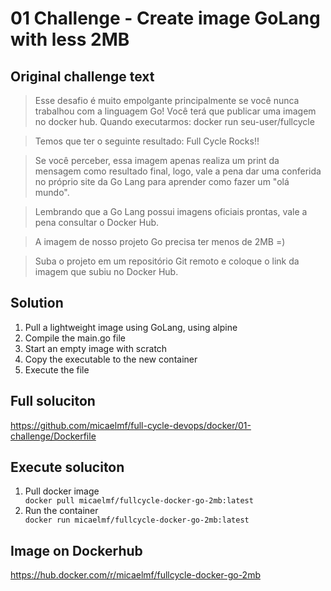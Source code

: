 # 01 Challenge - Create image GoLang with less 2MB

## Original challenge text
> Esse desafio é muito empolgante principalmente se você nunca trabalhou com a linguagem Go! Você terá que publicar uma imagem no docker hub. Quando executarmos: docker run seu-user/fullcycle

>Temos que ter o seguinte resultado: Full Cycle Rocks!!

>Se você perceber, essa imagem apenas realiza um print da mensagem como resultado final, logo, vale a pena dar uma conferida no próprio site da Go Lang para aprender como fazer um "olá mundo".

>Lembrando que a Go Lang possui imagens oficiais prontas, vale a pena consultar o Docker Hub.

> A imagem de nosso projeto Go precisa ter menos de 2MB =)

> Suba o projeto em um repositório Git remoto e coloque o link da imagem que subiu no Docker Hub.

## Solution
<ol>
    <li>Pull a lightweight image using GoLang, using alpine</li>
    <li>Compile the main.go file</li>
    <li>Start an empty image with scratch</li>
    <li>Copy the executable to the new container</li>
    <li>Execute the file</li>
</ol>

## Full soluciton
https://github.com/micaelmf/full-cycle-devops/docker/01-challenge/Dockerfile

## Execute soluciton
<ol>
<li>Pull docker image</li>
    <code>docker pull micaelmf/fullcycle-docker-go-2mb:latest</code>
<li>Run the container</li>
    <code>docker run micaelmf/fullcycle-docker-go-2mb:latest</code>
</ol>

## Image on Dockerhub
https://hub.docker.com/r/micaelmf/fullcycle-docker-go-2mb